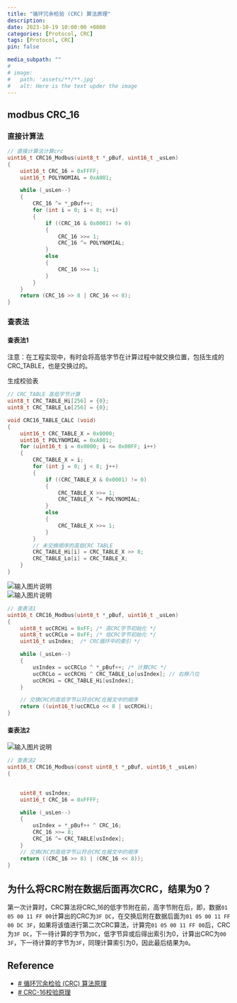 ```yaml
---
title: "循环冗余检验 (CRC) 算法原理"
description: 
date: 2023-10-19 10:00:00 +0800
categories: [Protocol, CRC]
tags: [Protocol, CRC]
pin: false

media_subpath: ""
#
# image:
#   path: 'assets/**/**.jpg'
#   alt: Here is the text upder the image
---
```


## modbus CRC_16 

### 直接计算法
```c
// 直接计算法计算crc
uint16_t CRC16_Modbus(uint8_t *_pBuf, uint16_t _usLen)
{
	uint16_t CRC_16 = 0xFFFF;
	uint16_t POLYNOMIAL = 0xA001;

	while (_usLen--)
	{
		CRC_16 ^= *_pBuf++;
		for (int i = 0; i < 8; ++i)
		{
			if ((CRC_16 & 0x0001) != 0)
			{
				CRC_16 >>= 1;
				CRC_16 ^= POLYNOMIAL;
			}
			else
			{
				CRC_16 >>= 1;
			}
		}
	}
	return (CRC_16 >> 8 | CRC_16 << 8);
}
```

### 查表法
#### 查表法1
注意：在工程实现中，有时会将高低字节在计算过程中就交换位置，包括生成的CRC_TABLE，也是交换过的。

生成校验表
```c
// CRC_TABLE 高低字节计算
uint8_t CRC_TABLE_Hi[256] = {0};
uint8_t CRC_TABLE_Lo[256] = {0};

void CRC16_TABLE_CALC (void)
{
    uint16_t CRC_TABLE_X = 0x0000;
    uint16_t POLYNOMIAL = 0xA001;
    for (uint16_t i = 0x0000; i <= 0x00FF; i++)
    {
        CRC_TABLE_X = i;
        for (int j = 0; j < 8; j++)
        {
            if ((CRC_TABLE_X & 0x0001) != 0)
            {
                CRC_TABLE_X >>= 1;
                CRC_TABLE_X ^= POLYNOMIAL;
            }
            else
            {
                CRC_TABLE_X >>= 1;
            }
        }
		// 未交换顺序的高低CRC TABLE
        CRC_TABLE_Hi[i] = CRC_TABLE_X >> 8; 
        CRC_TABLE_Lo[i] = CRC_TABLE_X; 
    }
}
```
![输入图片说明](/imgs/protocol-crc-calc/2023-10-19/5IS5K1Va44WRb17J.png)  
![输入图片说明](/imgs/protocol-crc-calc/2023-10-19/2hZVlS9Gz5jSC7FV.png)  

```c
// 查表法1
uint16_t CRC16_Modbus(uint8_t *_pBuf, uint16_t _usLen)
{
	uint8_t ucCRCHi = 0xFF; /* 高CRC字节初始化 */
    uint8_t ucCRCLo = 0xFF; /* 低CRC字节初始化 */
	uint16_t usIndex;  /* CRC循环中的索引 */

    while (_usLen--)
    {
		usIndex = ucCRCLo ^ *_pBuf++; /* 计算CRC */
		ucCRCLo = ucCRCHi ^ CRC_TABLE_Lo[usIndex]; // 右移八位
		ucCRCHi = CRC_TABLE_Hi[usIndex];
    }

    // 交换CRC的高低字节以符合CRC在报文中的顺序
    return ((uint16_t)ucCRCLo << 8 | ucCRCHi);
}
```

####  查表法2  
![输入图片说明](/imgs/protocol-crc-calc/2023-10-19/QpIYjuwKmBfPqdMg.png)  
```c
// 查表法2
uint16_t CRC16_Modbus(const uint8_t *_pBuf, uint16_t _usLen)
{
	

	uint8_t usIndex;
	uint16_t CRC_16 = 0xFFFF;

	while (_usLen--)
	{
		usIndex = *_pBuf++ ^ CRC_16;
		CRC_16 >>= 8;
		CRC_16 ^= CRC_TABLE[usIndex];
	}
	// 交换CRC的高低字节以符合CRC在报文中的顺序
	return ((CRC_16 >> 8) | (CRC_16 << 8));
}
```

## 为什么将CRC附在数据后面再次CRC，结果为0？
第一次计算时，CRC算法将CRC_16的低字节附在前，高字节附在后，即，数据`01 05 00 11 FF 00`计算出的CRC为`3F DC`，在交换后附在数据后面为`01 05 00 11 FF 00 DC 3F`，如果将该值进行第二次CRC算法，计算完`01 05 00 11 FF 00`后，CRC为`3F DC`，下一待计算的字节为`DC`，低字节异或后得出索引为0，计算出CRC为`00 3F`，下一待计算的字节为`3F`，同理计算索引为0，因此最后结果为`0`。

## Reference
- [# 循环冗余检验 (CRC) 算法原理](https://www.cnblogs.com/esestt/archive/2007/08/09/848856.html)  
- [# CRC-16校验原理](https://blog.csdn.net/u012158332/article/details/74356091)  
